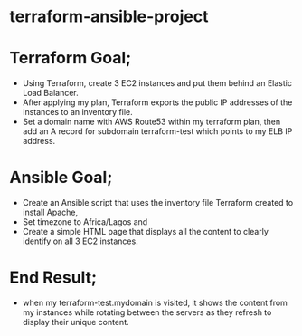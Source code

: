 # terraform-ansible-project

# Terraform Goal;
* Using Terraform, create 3 EC2 instances and put them behind an Elastic Load Balancer.
* After applying my plan, Terraform exports the public IP addresses of the instances to an inventory file.
* Set a domain name with AWS Route53 within my terraform plan, then add an A record for subdomain terraform-test which points to my ELB IP address.

# Ansible Goal;
* Create an Ansible script that uses the inventory file Terraform created to install Apache,
* Set timezone to Africa/Lagos and
* Create a simple HTML page that displays all the content to clearly identify on all 3 EC2 instances.

# End Result;
* when my terraform-test.mydomain is visited, it shows the content from my instances while rotating between the servers as they refresh to display their unique content.
